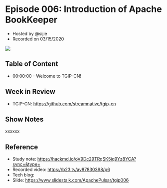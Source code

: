 # Episode 006:  Introduction of Apache BookKeeper

- Hosted by @sijie
- Recorded on 03/15/2020

![](/image/006.png)

## Table of Content

- 00:00:00 - Welcome to TGIP-CN!


## Week in Review

- TGIP-CN: https://github.com/streamnative/tgip-cn


## Show Notes

xxxxxx

## Reference 

- Study note: https://hackmd.io/oV9Dc29TRqSK5iq9Yz8YCA?sync=&type=
- Recorded video: https://b23.tv/av87830398/p6
- Tech blog: 
- Slide: https://www.slidestalk.com/ApachePulsar/tgip006
